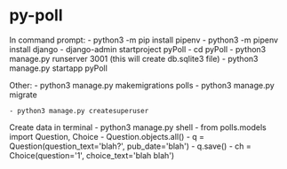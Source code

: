 # py-poll

In command prompt: 
    -  python3 -m pip install pipenv 
    -  python3 -m pipenv install django 
    -  django-admin startproject pyPoll 
    -  cd pyPoll 
    -  python3 manage.py runserver 3001  (this will create db.sqlite3 file)
    -  python3 manage.py startapp pyPoll

Other:
    -  python3 manage.py makemigrations polls 
    -  python3 manage.py migrate 

    - python3 manage.py createsuperuser

Create data in terminal
    - python3 manage.py shell
    - from polls.models import Question, Choice
    - Question.objects.all()
    - q = Question(question_text='blah?', pub_date='blah')
    - q.save()
    - ch = Choice(question='1', choice_text='blah blah')